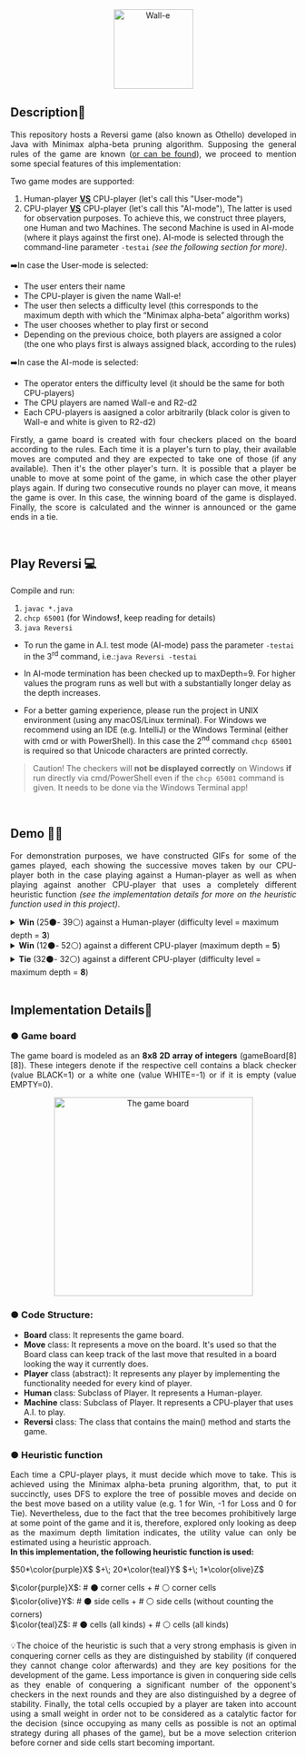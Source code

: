 <div id="header" align="center">
    <img alt="Wall-e" src="https://media.giphy.com/media/3rgXBB98k23dXxT1du/giphy.gif" height="140"">
</div>

## Description📌
<p align="justify">This repository hosts a Reversi game (also known as Othello) developed in Java with Minimax alpha-beta pruning algorithm.
Supposing the general rules of the game are known (<a href="https://en.wikipedia.org/wiki/Reversi">or can be found</a>), we proceed to mention some special features of this implementation:</p>

Two game modes are supported:
1. Human-player <b><u>VS</b></u> CPU-player (let's call this "User-mode")
2. CPU-player <b><u>VS</b></u> CPU-player (let's call this "AI-mode"),
The latter is used for observation purposes.
To achieve this, we construct three players, one Human and two Machines. The second Machine is used in AI-mode (where it plays against the first one). AI-mode is selected through the command-line parameter ```-testai```
<i>(see the following section for more)</i>.

➡️In case the User-mode is selected:
- The user enters their name
- The CPU-player is given the name Wall-e!
- The user then selects a difficulty level (this corresponds to the maximum depth with which the “Minimax alpha-beta” algorithm works)
- The user chooses whether to play first or second
- Depending on the previous choice, both players are assigned a color (the one who plays first is always assigned black, according to the rules)

➡️In case the AI-mode is selected:
- The operator enters the difficulty level (it should be the same for both CPU-players)
- The CPU players are named Wall-e and R2-d2
- Each CPU-players is aasigned a color arbitrarily (black color is given to Wall-e and white is given to R2-d2)

<div id="header" align="center">

</div>
<p align="justify">Firstly, a game board is created with four checkers placed on the board according to the rules. Each time it is a player's turn to play, their available moves are computed and they are expected to take one of those (if any available). Then it's the other player's turn.  It is possible that a player be unable to move at some point of the game, in which case the other player plays again. If during two consecutive rounds no player can move, it means the game is over. In this case, the winning board of the game is displayed. Finally, the score is calculated and the winner is announced or the game ends in a tie.</p>

<br>

## Play Reversi 💻
Compile and run:
1. ```javac *.java```
2. ```chcp 65001```  (for Windows<b>!</b>, keep reading for details)
3. ```java Reversi```

- To run the game in A.I. test mode (AI-mode) pass the parameter ```-testai``` in the 3<sup>rd</sup> command, i.e.:```java Reversi -testai```

- In AI-mode termination has been checked up to maxDepth=9. For higher values the program runs as well but with a substantially longer delay as the depth increases.

- For a better gaming experience, please run the project in UNIX environment (using any macOS/Linux terminal). For Windows we recommend using an IDE (e.g. IntelliJ) or the Windows Terminal (either with cmd or with PowerShell). In this case the 2<sup>nd</sup> command ```chcp 65001``` is required so that Unicode characters are printed correctly.

> Caution! The checkers will <b>not be displayed correctly</b> on Windows <b>if</b> run directly via cmd/PowerShell even if the ```chcp 65001``` command is given. It needs to be done via the Windows Terminal app!

<br>

## Demo 🧑‍🏫
<p align="justify">For demonstration purposes, we have constructed GIFs for some of the games played, each showing the successive moves taken by our CPU-player both in the case playing against a Human-player as well as when playing against another CPU-player that uses a completely different heuristic function <i>(see the implementation details for more on the heuristic function used in this project)</i>.</p>

<details>
<summary> <b>Win</b> (25⚫- 39⚪) against a Human-player (difficulty level = maximum depth = <b>3</b>) </summary>
<div align="center">
    <img src="../media/Win-human_depth3.gif" alt="Win against Human-player, maximum depth=3" width="350">
</div>
</details>

<details>
<summary> <b>Win</b> (12⚫- 52⚪) against a different CPU-player (maximum depth = <b>5</b>) </summary>
<div align="center">
    <img src="..media/Win-other_team_depth5.gif" alt="Win against CPU-player, maximum depth=5" width="350">
</div>
</details>

<details>
<summary> <b>Tie</b> (32⚫- 32⚪) against a different CPU-player (difficulty level = maximum depth = <b>8</b>)</summary>
<div align="center">
    <img src="../media/Tie-other_team_depth8.gif" alt="Win against CPU-player, maximum depth=5" width="350">
</div>
</details>

<br>

## Implementation Details📜
### ● Game board 
<p align="justify">The game board is modeled as an <b>8x8 2D array of integers</b> (gameBoard[8][8]). These integers denote if the respective cell contains a black checker (value BLACK=1) or a white one (value WHITE=-1) or if it is empty (value EMPTY=0).</p>

<div align="center">
    <img src="../media/Game_board.png" alt="The game board" width="350">
</div>

### ● Code Structure:
- **Board** class: It represents the game board.
- **Move** class: It represents a move on the board. It's used so that the Board class can keep track of the last move that resulted in a board looking the way it currently does.
- **Player** class (abstract): It represents any player by implementing the functionality needed for every kind of player.
- **Human** class: Subclass of Player. It represents a Human-player.
- **Machine** class: Subclass of Player. It represents a CPU-player that uses A.I. to play.
- **Reversi** class: The class that contains the main() method and starts the game.

### ● Heuristic function

<p align="justify">Each time a CPU-player plays, it must decide which move to take. This is achieved using the Minimax alpha-beta pruning algorithm, that, to put it succinctly, uses DFS to explore the tree of possible moves and decide on the best move based on a utility value (e.g. 1 for Win, -1 for Loss and 0 for Tie). Nevertheless, due to the fact that the tree becomes prohibitively large at some point of the game and it is, therefore, explored only looking as deep as the maximum depth limitation indicates, the utility value can only be estimated using a heuristic approach.
<br>
<b>In this implementation, the following heuristic function is used:</b></p>

$`50*\color{purple}X`$ $`+\; 20*\color{teal}Y`$ $`+\; 1*\color{olive}Z`$

$\color{purple}X$: # ⚫ corner cells + # ⚪ corner cells <br>
$\color{olive}Y$: # ⚫ side cells + # ⚪ side cells (without counting the corners) <br>
$\color{teal}Z$: # ⚫ cells (all kinds) + # ⚪ cells (all kinds) <br>

<p align="justify">💡The choice of the heuristic is such that a very strong emphasis is given in conquering corner cells as they are distinguished by stability (if conquered they cannot change color afterwards) and they are key positions for the development of the game. Less importance is given in conquering side cells as they enable of conquering a significant number of the opponent's checkers in the next rounds and they are also distinguished by a degree of stability. Finally, the total cells occupied by a player are taken into account using a small weight in order not to be considered as a catalytic factor for the decision (since occupying as many cells as possible is not an optimal strategy during all phases of the game), but be a move selection criterion before corner and side cells start becoming important.</p>
